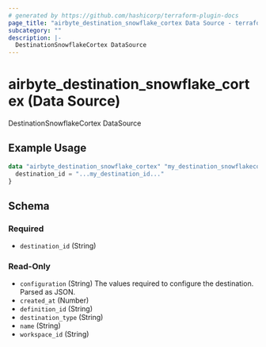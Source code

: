```yaml
---
# generated by https://github.com/hashicorp/terraform-plugin-docs
page_title: "airbyte_destination_snowflake_cortex Data Source - terraform-provider-airbyte"
subcategory: ""
description: |-
  DestinationSnowflakeCortex DataSource
---
```


# airbyte_destination_snowflake_cortex (Data Source)

DestinationSnowflakeCortex DataSource

## Example Usage

```terraform
data "airbyte_destination_snowflake_cortex" "my_destination_snowflakecortex" {
  destination_id = "...my_destination_id..."
}
```

<!-- schema generated by tfplugindocs -->
## Schema

### Required

- `destination_id` (String)

### Read-Only

- `configuration` (String) The values required to configure the destination. Parsed as JSON.
- `created_at` (Number)
- `definition_id` (String)
- `destination_type` (String)
- `name` (String)
- `workspace_id` (String)
